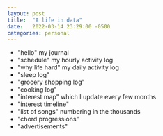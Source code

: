 ```yaml
---
layout: post
title:  "A life in data"
date:   2022-03-14 23:29:00 -0500
categories: personal
---
```


* "hello" my journal
* "schedule" my hourly activity log
* "why life hard" my daily activity log
* "sleep log"
* "grocery shopping log"
* "cooking log"
* "interest map" which I update every few months
* "interest timeline"
* "list of songs" numbering in the thousands
* "chord progressions"
* "advertisements"
